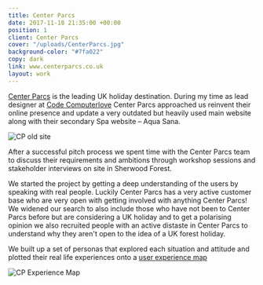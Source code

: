 ```yaml
---
title: Center Parcs
date: 2017-11-18 21:35:00 +00:00
position: 1
client: Center Parcs
cover: "/uploads/CenterParcs.jpg"
background-color: "#7fa022"
copy: dark
link: www.centerparcs.co.uk
layout: work
---
```


[Center Parcs](https://www.centerparcs.co.uk/) is the leading UK holiday destination. During my time as lead designer at [Code Computerlove](https://www.codecomputerlove.com/) Center Parcs approached us reinvent their online presence and update a very outdated but heavily used main website along with their secondary Spa website – Aqua Sana.

![CP old site](/uploads/CP_old.png)

After a successful pitch process we spent time with the Center Parcs team to discuss their requirements and ambitions through workshop sessions and stakeholder interviews on site in Sherwood Forest.

We started the project by getting a deep understanding of the users by speaking with real people. Luckily Center Parcs has a very active customer base who are very open with getting involved with anything Center Parcs!
We widened our search to also include those who have not been to Center Parcs before but are considering a UK holiday and to get a polarising opinion we also recruited people with an active distaste in Center Parcs to understand why they aren't open to the idea of a UK forest holiday.

We built up a set of personas that explored each situation and attitude and plotted their real life experiences onto a
<a href="/uploads/CP_EM.jpeg" target="_blank">user experience map</a>

![CP Experience Map](/uploads/CP_EM.jpeg)

